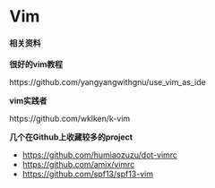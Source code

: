 # Vim

#### **相关资料**

**很好的vim教程**

https:\/\/github.com\/yangyangwithgnu\/use\_vim\_as\_ide

**vim实践者**

https:\/\/github.com\/wklken\/k-vim

**几个在Github上收藏较多的project**

* https://github.com/humiaozuzu/dot-vimrc
* https://github.com/amix/vimrc
* https://github.com/spf13/spf13-vim



